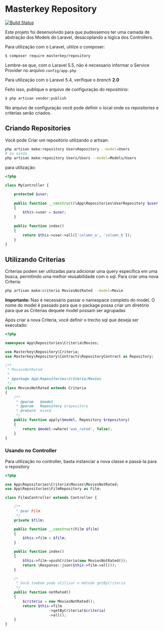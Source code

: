 Masterkey Repository
====================

[![Build Status](https://travis-ci.org/MasterkeyInformatica/Repository.svg?branch=master)](https://travis-ci.org/MasterkeyInformatica/Repository)

Este projeto foi desenvolvido para que pudessemos ter uma camada de
abstração dos Models do Laravel, desacoplando a lógica dos Controllers.

Para utilização com o Laravel, utilize o composer:

```sh
$ composer require masterkey/repository
```
Lembre-se que, com o Laravel 5.5, não é necessario informar o Service Provider
no arquivo `config/app.php`

Para utilização com o Laravel 5.4, verifique o *branch* **2.0**

Feito isso, publique o arquivo de configuração do repositório:

```sh
$ php artisan vendor:publish
```

No arquivo de configuração você pode definir o local onde os repositories e criterias serão criados.

Criando Repositories
--------------------

Você pode Criar um repositório utilizando o artisan:
```sh
php artisan make:repository UsersRepository --model=Users
# ou ainda
php artisan make:repository Users/Users --model=Models/Users
```
para utilização:
```php
<?php

class MyController { 

    protected $user;
    
    public function __construct(\App\Repositories\UserRepository $user)
    {
        $this->user = $user;
    }
    
    public function index()
    {
        return $this->user->all(['column_a', 'column_b']);
    }
}
```

Utilizando Criterias
--------------------

Criterias podem ser utilizadas para adicionar uma query específica em uma busca, permitindo uma melhor reusabilidade com o sql. Para criar uma nova Criteria:

```sh
php artisan make:criteria MoviesNotRated --model=Movie
```
**Importante:** Nao é necessário passar o namespace completo do model. O nome do model é passado para que o package possa criar um diretório para que as Criterias dequele model possam ser agrupadas

Após criar a nova Criteria, você definir o trecho sql que deseja ser executado:
```php
<?php

namespace App\Repositories\Criteria\Movies;

use Masterkey\Repository\Criteria;
use Masterkey\Repository\Contracts\RepositoryContract as Repository;

/**
 * MoviesNotRated
 *
 * @package App\Repositories\Criteria\Movies
 */
class MoviesNotRated extends Criteria
{
    /**
     * @param   $model
     * @param   Repository $repository
     * @return  mixed
     */
    public function apply($model, Repository $repository)
    {
        return $model->where('was_rated', false);
    }
}
```

### Usando no Controller
Para utilização no controller, basta instanciar a nova classe e passá-la para o repository

```php
<?php

use App\Repositories\Criteria\Movies\MoviesNotRated;
use App\Repositories\FilmRepository as Film;

class FilmsController extends Controller {

    /**
     * @var Film
     */
    private $film;

    public function __construct(Film $film)
    {
        $this->film = $film;
    }

    public function index()
    {
        $this->film->pushCriteria(new MoviesNotRated());
        return \Response::json($this->film->all());
    }

    /*
     * Você também pode utilizar o método getByCriteria
     */
    public function notRated()
    {
        $criteria = new MoviesNotRated();
        return $this->film
                    ->getByCriteria($criteria)
                    ->all();
    }
}
```
